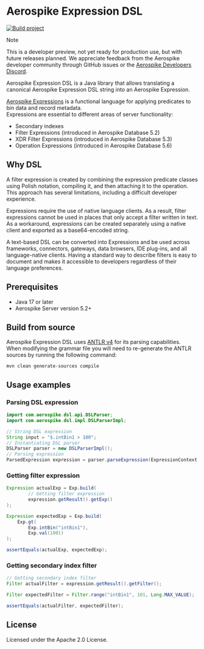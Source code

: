 # Aerospike Expression DSL
[![Build project](https://github.com/citrusleaf/expression-dsl-java/actions/workflows/build.yml/badge.svg)](https://github.com/citrusleaf/expression-dsl-java/actions/workflows/build.yml)

> [!NOTE]
> This is a developer preview, not yet ready for production use, but with future releases planned. We appreciate feedback from the Aerospike 
> developer community through GitHub issues or the [Aerospike Developers Discord](https://aerospike.com/community/).

Aerospike Expression DSL is a Java library that allows translating a canonical Aerospike Expression DSL string into an Aerospike Expression.

[Aerospike Expressions](https://aerospike.com/docs/server/guide/expressions) is a functional language for applying predicates to bin data and record metadata.  
Expressions are essential to different areas of server functionality:
* Secondary indexes
* Filter Expressions (introduced in Aerospike Database 5.2)
* XDR Filter Expressions (introduced in Aerospike Database 5.3)
* Operation Expressions (introduced in Aerospike Database 5.6)

## Why DSL
A filter expression is created by combining the expression predicate classes using Polish notation, compiling it, and then attaching it to the operation.
This approach has several limitations, including a difficult developer experience.

Expressions require the use of native language clients. As a result, filter expressions cannot be used in places that only accept a filter written in text.
As a workaround, expressions can be created separately using a native client and exported as a base64-encoded string.

A text-based DSL can be converted into Expressions and be used across frameworks, connectors, gateways, data browsers, IDE plug-ins, and all language-native clients.
Having a standard way to describe filters is easy to document and makes it accessible to developers regardless of their language preferences.

## Prerequisites
* Java 17 or later
* Aerospike Server version 5.2+

## Build from source
Aerospike Expression DSL uses [ANTLR v4](https://github.com/antlr/antlr4) for its parsing capabilities.  
When modifying the grammar file you will need to re-generate the ANTLR sources by running the following command:

`mvn clean generate-sources compile`

## Usage examples

### Parsing DSL expression

```java
import com.aerospike.dsl.api.DSLParser;
import com.aerospike.dsl.impl.DSLParserImpl;

// String DSL expression
String input = "$.intBin1 > 100";
// Instantiating DSL parser
DSLParser parser = new DSLParserImpl();
// Parsing expression
ParsedExpression expression = parser.parseExpression(ExpressionContext.of(input));
```

### Getting filter expression

```java
Expression actualExp = Exp.build(
        // Getting filter expression
        expression.getResult().getExp()
);

Expression expectedExp = Exp.build(
    Exp.gt(
        Exp.intBin("intBin1"),
        Exp.val(100))
);

assertEquals(actualExp, expectedExp);
```

### Getting secondary index filter

```java
// Getting secondary index filter
Filter actualFilter = expression.getResult().getFilter();

Filter expectedFilter = Filter.range("intBin1", 101, Long.MAX_VALUE);

assertEquals(actualFilter, expectedFilter);
```

## License
Licensed under the Apache 2.0 License.

